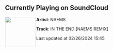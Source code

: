 ## Currently Playing on SoundCloud

[<img align="left" width="100" src="https://i1.sndcdn.com/artworks-1Tq4M2puzXzUR57P-ZOrFKQ-t500x500.jpg">](https://soundcloud.com/naemsofficial/in-the-end-sc?in=saxurn/sets/thingy-thang)

**Artist**: NAEMS 

**Track**: IN THE END [NAEMS REMIX]

Last updated at 02/26/2024 15:45
